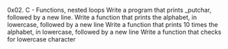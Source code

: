0x02. C - Functions, nested loops
Write a program that prints _putchar, followed by a new line.
Write a function that prints the alphabet, in lowercase, followed by a new line
Write a function that prints 10 times the alphabet, in lowercase, followed by a new line
Write a function that checks for lowercase character
